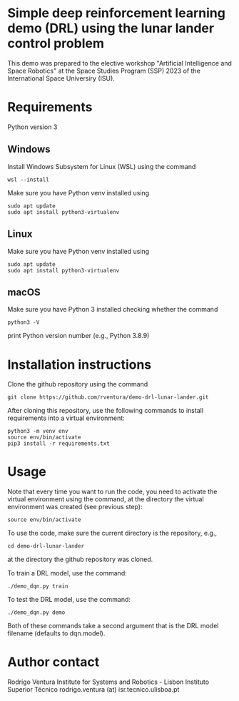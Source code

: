 # Simple deep reinforcement learning demo (DRL) using the lunar lander control problem

This demo was prepared to the elective workshop "Artificial Intelligence and Space Robotics" at the Space Studies Program (SSP) 2023 of the International Space Universiry (ISU).

# Requirements

Python version 3

## Windows

Install Windows Subsystem for Linux (WSL) using the command

    wsl --install

Make sure you have Python venv installed using

    sudo apt update
    sudo apt install python3-virtualenv

## Linux

Make sure you have Python venv installed using

    sudo apt update
    sudo apt install python3-virtualenv

## macOS

Make sure you have Python 3 installed checking whether the command

    python3 -V

print Python version number (e.g., Python 3.8.9)

# Installation instructions

Clone the github repository using the command

    git clone https://github.com/rventura/demo-drl-lunar-lander.git

After cloning this repository, use the following commands to install requirements into a virtual environment:

    python3 -m venv env
    source env/bin/activate
    pip3 install -r requirements.txt

# Usage

Note that every time you want to run the code, you need to activate the virtual environment using the command, at the directory the virtual environment was created (see previous step):

    source env/bin/activate

To use the code, make sure the current directory is the repository, e.g.,

    cd demo-drl-lunar-lander

at the directory the github repository was cloned.

To train a DRL model, use the command:

    ./demo_dqn.py train

To test the DRL model, use the command:

    ./demo_dqn.py demo

Both of these commands take a second argument that is the DRL model filename (defaults to dqn.model).

# Author contact

Rodrigo Ventura
Institute for Systems and Robotics - Lisbon
Instituto Superior Técnico
rodrigo.ventura (at) isr.tecnico.ulisboa.pt
